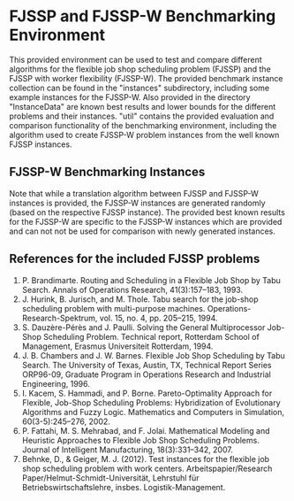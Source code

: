 # FJSSP and FJSSP-W Benchmarking Environment
This provided environment can be used to test and compare different algorithms for the flexible job shop scheduling problem (FJSSP) and the FJSSP with worker flexibility (FJSSP-W). The provided benchmark instance collection can be found in the "instances" subdirectory, including some example instances for the FJSSP-W. Also provided in the directory "InstanceData" are known best results and lower bounds for the different problems and their instances.
"util" contains the provided evaluation and comparison functionality of the benchmarking environment, including the algorithm used to create FJSSP-W problem instances from the well known FJSSP instances.

## FJSSP-W Benchmarking Instances

Note that while a translation algorithm between FJSSP and FJSSP-W instances is provided, the FJSSP-W instances are generated randomly (based on the respective FJSSP instance). The provided best known results for the FJSSP-W are specific to the FJSSP-W instances which are provided and can not not be used for comparison with newly generated instances.

## References for the included FJSSP problems
1. P. Brandimarte. Routing and Scheduling in a Flexible Job Shop by Tabu Search. Annals of Operations Research, 41(3):157–183, 1993.
2. J. Hurink, B. Jurisch, and M. Thole. Tabu search for the job-shop scheduling problem with multi-purpose machines. Operations-Research-Spektrum, vol. 15, no. 4, pp. 205–215, 1994.
3. S. Dauzère-Pérès and J. Paulli. Solving the General Multiprocessor Job-Shop Scheduling Problem. Technical report, Rotterdam School of Management, Erasmus Universiteit Rotterdam, 1994.
4. J. B. Chambers and J. W. Barnes. Flexible Job Shop Scheduling by Tabu Search. The University of Texas, Austin, TX, Technical Report Series ORP96-09, Graduate Program in Operations Research and Industrial Engineering, 1996.
5. I. Kacem, S. Hammadi, and P. Borne. Pareto-Optimality Approach for Flexible, Job-Shop Scheduling Problems: Hybridization of Evolutionary Algorithms and Fuzzy Logic. Mathematics and Computers in Simulation, 60(3-5):245–276, 2002.
6. P. Fattahi, M. S. Mehrabad, and F. Jolai. Mathematical Modeling and Heuristic Approaches to Flexible Job Shop Scheduling Problems. Journal of Intelligent Manufacturing, 18(3):331–342, 2007.
7. Behnke, D., & Geiger, M. J. (2012). Test instances for the flexible job shop scheduling problem with work centers. Arbeitspapier/Research Paper/Helmut-Schmidt-Universität, Lehrstuhl für Betriebswirtschaftslehre, insbes. Logistik-Management.